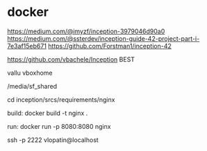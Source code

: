 # docker

https://medium.com/@imyzf/inception-3979046d90a0
https://medium.com/@ssterdev/inception-guide-42-project-part-i-7e3af15eb671
https://github.com/Forstman1/inception-42

https://github.com/vbachele/Inception BEST

vallu
vboxhome

/media/sf_shared

cd inception/srcs/requirements/nginx

build:
docker build -t nginx .

run:
docker run -p 8080:8080 nginx

ssh -p 2222 vlopatin@localhost
